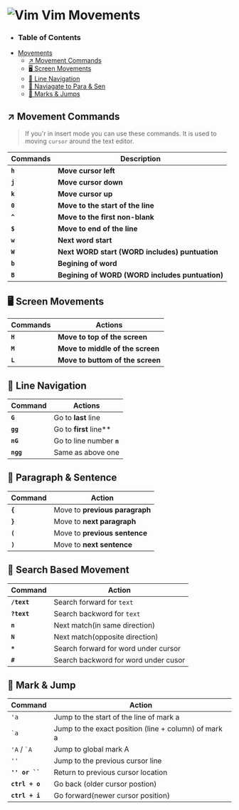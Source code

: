 # ![Vim](https://img.icons8.com/?size=40&id=7XSgvKh878Kn&format=png&color=000000)  Vim Movements

- ### Table of Contents
- [Movements](#️-movement-commands)
    - [↗️ Movement Commands](#↗️-movement-commands)
    - [🖥️ Screen Movements](#️🖥️-screen-movements)
    - [🧭 Line Navigation](#🧭-line-navigation)
    - [🧾 Naviagate to Para & Sen](#🧾-paragraph--sentence)
    - [🔖 Marks & Jumps ](#🔖-mark--jump)


## ↗️ Movement Commands
> If you'r in insert mode you can use these commands. It is used to moving `cursor` around the text editor.

| Commands   | Description                                           |
|------------|-------------------------------------------------------|
| **`h`**        | **Move cursor left**                                      |
| **`j`**        | **Move cursor down**                                      |
| **`k`**        | **Move cursor up**                                        |
| **`0`** | **Move to the start of the line** |
| **`^`** | **Move to the first non-blank** |
| **`$`** | **Move to end of the line** |
| **`w`** | **Next word start** |
| **`W`** | **Next WORD start (WORD includes) puntuation** |
| **`b`** | **Begining of word** |
| **`B`** | **Begining of WORD (WORD includes puntuation)** |

## 🖥️ Screen Movements
| Commands | Actions |
|----------|---------|
| **`H`** | **Move to top of the screen** |
| **`M`** | **Move to middle of the screen** |
| **`L`** | **Move to buttom of the screen** |

## 🧭 Line Navigation
| Command | Actions |
|---------|---------|
| **`G`** | Go to **last** line |
| **`gg`**| Go to **first** line**|
| **`nG`**| Go to line number **`n`** |
| **`ngg`** | Same as above one |

## 🧾 Paragraph & Sentence
| Command | Action |
|---------|--------|
| **`{`** | Move to **previous paragraph** |
| **`}`** | Move to **next paragraph** |
| **`(`** | Move to **previous sentence** |
| **`)`** | Move to **next sentence** |

## 🔎 Search Based Movement
| Command | Action |
|---------|--------|
| **`/text`** | Search forward for `text` |
| **`?text`** | Search backword for `text` |
| **`n`** | Next match(in same direction)|
| **`N`** | Next match(opposite direction) |
| **`*`** | Search forward for word under cursor |
| **`#`** | Search backword for word under cusor |

## 🔖 Mark & Jump
| Command | Action |
|---------|--------|
| `'a` | Jump to the start of the line of mark a |
| `` `a `` | Jump to the exact position (line + column) of mark a |
| `'A` / `` `A `` | Jump to global mark A |
| `''` | Jump to the previous cursor line |
| **`'' or `` `** | Return to previous cursor location |
| **`ctrl + o`** | Go back (older cursor postion) |
| **`ctrl + i`** | Go forward(newer cursor position) |
